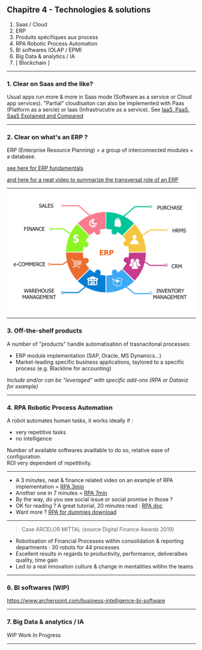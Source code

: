 ## Chapitre 4 - Technologies & solutions

1. Saas / Cloud
2. ERP
3. Produits spécifiques aux process
4. RPA Robotic Process Automation 
5. BI softwares (OLAP / EPM)
7. Big Data & analytics / IA 
8. [ Blockchain ]

----

### 1. Clear on Saas and the like?

Usual apps run more & more in Saas mode (Software as a service or Cloud app services). 
"Partial" cloudisaiton can also be implemented with Paas (Platform as a sercie) or Iaas (Infrastrucutre as a service). 
See [IaaS, PaaS, SaaS Explained and Compared](https://apprenda.com/library/paas/iaas-paas-saas-explained-compared/)     

----

### 2. Clear on what's an ERP ?
ERP (Enterprise Resource Planning) = a group of interconnected modules + a database.

[see here for ERP fundamentals](https://www.oracle.com/applications/erp/what-is-erp.html)

[and here for a neat video to summarize the transversal role of an ERP](https://videos.cdn.sap.com/vod/2017/delivering-on-the-promise.mp4)

----

<img src="images/erp3.png" style="background:none; border:none; box-shadow:none;"/>     

----

### 3. Off-the-shelf products 
A number of "products" handle automatisation of trasnacitonal processes:
- ERP module implementation (SAP, Oracle, MS Dynamics…)
- Market-leading specific business applications, taylored to a specific process (e.g. Blackline for accounting)    

*Include and/or can be "leveraged" with specific add-ons (RPA or Dataviz for example)*

----

### 4. RPA Robotic Process Automation

A robot automates human tasks, it works ideally if : 
- very repetitive tasks
- no intelligence

Number of available softwares availlable to do so, relative ease of configuration.     
ROI very dependent of repetitivity.

----

- A 3 minutes, neat & finance related video on an example of RPA implementation = [RPA 3min](https://youtu.be/xW95yb6J1eU)
- Another one in 7 minutes = [RPA 7min](https://youtu.be/loOR-nz9DGY)
- By the way, do you see social issue or social promise in those ?
- OK for reading ? A great tutorial, 20 minutes read : [RPA doc](https://www.guru99.com/robotic-process-automation-tutorial.html)
- Want more ? [RPA for dummies download](https://www.nice.com/websites/rpa/assets/robotic_process_automation_for_dummies.pdf)

----

> Case ARCELOR MITTAL (source Digital Finance Awards 2019)   

- Robotisation of Financial Processes within consolidation & reporting departments : 30 robots for 44 processes
- Excellent results in regards to productivity, performance, deliveralbes quality, time gain
- Led to a real innovation culture & change in mentalities witihn the teams

----


### 6. BI softwares (WIP)

https://www.archerpoint.com/business-intelligence-bi-software

----

### 7. Big Data & analytics / IA 

WIP Work In Progress 

----

